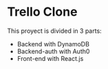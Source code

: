# Trello Clone

This proyect is divided in 3 parts:
* Backend with DynamoDB
* Backend-auth with Auth0
* Front-end with React.js